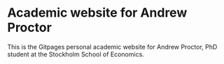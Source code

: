 # Academic website for Andrew Proctor
This is the Gitpages personal academic website for Andrew Proctor, PhD student at the Stockholm School of Economics.
